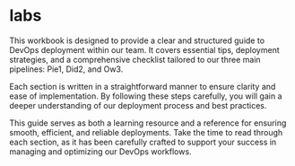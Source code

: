 # labs

This workbook is designed to provide a clear and structured guide to DevOps deployment within our team. It covers essential tips, deployment strategies, and a comprehensive checklist tailored to our three main pipelines: Pie1, Did2, and Ow3.

Each section is written in a straightforward manner to ensure clarity and ease of implementation. By following these steps carefully, you will gain a deeper understanding of our deployment process and best practices.

This guide serves as both a learning resource and a reference for ensuring smooth, efficient, and reliable deployments. Take the time to read through each section, as it has been carefully crafted to support your success in managing and optimizing our DevOps workflows.
